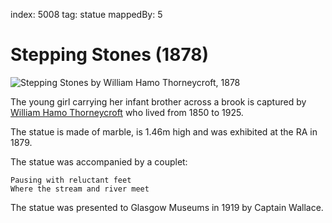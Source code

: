 index: 5008
tag: statue
mappedBy: 5

# Stepping Stones (1878)

![Stepping Stones by William Hamo Thorneycroft, 1878](images/stepping-stones.jpg)

The young girl carrying her infant brother across a brook is captured
by [William Hamo Thorneycroft][1] who lived from 1850 to 1925.

The statue is made of marble, is 1.46m high and was exhibited at the
RA in 1879.

The statue was accompanied by a couplet:

    Pausing with reluctant feet
    Where the stream and river meet

The statue was presented to Glasgow Museums in 1919 by Captain
Wallace. 

[1]: /wiki/Hamo_Thornycroft
